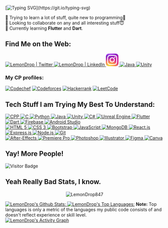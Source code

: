 <div markdown="1">

[![Typing SVG](https://readme-typing-svg.herokuapp.com/?center=false&height=60&width=600&size=40&font=Montserrat&color=a15fdf&vCenter=true&lines=Hi!;I'm+LemonDrop!;)](https://git.io/typing-svg)

🌱 Trying to learn a lot of stuff, quite new to programming🐣  
💞️ Looking to collaborate on any and all interesting stuff😇  
🌻 Currently learning <strong>Flutter</strong> and <strong>Dart</strong>.

## Find Me on the Web:

<p class="tech" align="left">
<a href="https://twitter.com/lemondrop847" target="_blank"> 
<img src="https://cdn.jsdelivr.net/gh/devicons/devicon/icons/twitter/twitter-original.svg" alt="LemonDrop | Twitter" width="40" height="40"/> 
</a>
<a href="https://www.linkedin.com/in/nitin-mishra847/" target="_blank"> 
<img src="https://cdn.jsdelivr.net/gh/devicons/devicon/icons/linkedin/linkedin-original.svg" alt="LemonDrop | LinkedIn" width="40" height="40"/> 
</a>
<a href="https://instagram.com/lemon_drop_847" target="_blank"> 
<img src="https://raw.githubusercontent.com/wle8300/instagram-logo/874dffb6fe7e064ae524959b47dae15d6ffcf224/logo.svg" alt="Instagram" width="40" height="40"/> 
</a>
<a href="mailto:awesomenitin847@gmail.com" target="_blank"> 
<img src="https://raw.githubusercontent.com/gilbarbara/logos/a0741faa8bddde0800543d6c7000da2df435718b/logos/google-gmail.svg" alt="Java" width="40" height="40"/> 
</a>
<a href="https://github.com/LemonDrop847" target="_blank"> 
<img src="https://cdn.jsdelivr.net/gh/devicons/devicon/icons/github/github-original.svg" alt="Unity" width="40" height="40"/> 
</a>
</p>

### My CP profiles:

[![Codechef](https://img.shields.io/badge/dynamic/json?label=CodeChef&query=%24.rating&url=https://competitive-coding-api.herokuapp.com/api/codechef/sherbet_lemon&prefix=Rating%20&color=684273&logo=codechef&logoColor=f5f5dc&labelColor=7b5e47&style=for-the-badge&cacheSeconds=86400)](https://www.codechef.com/users/sherbet_lemon)
[![Codeforces](https://img.shields.io/badge/dynamic/json?&color=1f8acb&logo=codeforces&label=Codeforces&url=https://competitive-coding-api.herokuapp.com/api/codeforces/lemondrop_847&query=%24.rating&prefix=Rating%20&style=for-the-badge&cacheSeconds=86400)](https://codeforces.com/profile/lemondrop_847)
[![Hackerrank](https://img.shields.io/badge/-Hackerrank-2EC866?style=for-the-badge&logo=HackerRank&logoColor=white&link=https://www.hackerrank.com/lemondrop_847)](https://www.hackerrank.com/lemondrop_847)
[![LeetCode](https://img.shields.io/badge/LeetCode-000000?style=for-the-badge&logo=LeetCode&logoColor=#d16c06&link=https://leetcode.com/LemonDrop847/)](https://leetcode.com/LemonDrop847/)

## Tech Stuff I am Trying My Best To Understand:

<p class="tech" align="left">
<a href="https://cplusplus.com/" target="_blank"> 
<img src="https://cdn.jsdelivr.net/gh/devicons/devicon/icons/cplusplus/cplusplus-original.svg" alt="CPP" width="40" height="40"/> 
</a>
<a href="https://www.cprogramming.com/" target="_blank"> 
<img src="https://cdn.jsdelivr.net/gh/devicons/devicon/icons/c/c-original.svg" alt="C" width="40" height="40"/> 
</a>
<a href="https://www.python.org/" target="_blank"> 
<img src="https://cdn.jsdelivr.net/gh/devicons/devicon/icons/python/python-original.svg" alt="Python" width="40" height="40"/> 
</a>
<a href="https://www.java.com/en/" target="_blank"> 
<img src="https://cdn.jsdelivr.net/gh/devicons/devicon/icons/java/java-original.svg" alt="Java" width="40" height="40"/> 
</a>
<a href="https://unity.com/" target="_blank"> 
<img src="https://cdn.jsdelivr.net/gh/devicons/devicon/icons/unity/unity-original.svg" alt="Unity" width="40" height="40"/> 
</a>
<a href="https://docs.microsoft.com/en-us/dotnet/csharp/" target="_blank"> 
<img src="https://cdn.jsdelivr.net/gh/devicons/devicon/icons/csharp/csharp-original.svg" alt="C#" width="40" height="40"/> 
</a>
<a href="https://www.unrealengine.com/en-US" target="_blank"> 
<img src="https://cdn.jsdelivr.net/gh/devicons/devicon/icons/unrealengine/unrealengine-original.svg" alt="Unreal Engine" width="40" height="40"/> 
</a>
<a href="https://flutter.dev/" target="_blank"> 
<img src="https://cdn.jsdelivr.net/gh/devicons/devicon/icons/flutter/flutter-original.svg" alt="Flutter" width="40" height="40"/> 
</a>
<a href="https://dart.dev/" target="_blank"> 
<img src="https://cdn.jsdelivr.net/gh/devicons/devicon/icons/dart/dart-original.svg" alt="Dart" width="40" height="40"/> 
</a>
<a href="https://firebase.google.com/" target="_blank"> 
<img src="https://cdn.jsdelivr.net/gh/devicons/devicon/icons/firebase/firebase-plain.svg" alt="Firebase" width="40" height="40"/> 
</a>
<a href="https://dart.dev/" target="_blank"> 
<img src="https://cdn.jsdelivr.net/gh/devicons/devicon/icons/androidstudio/androidstudio-original.svg" alt="Android Studio" width="40" height="40"/> 
</a>
<br>
<a href="https://devdocs.io/html/" target="_blank"> 
<img src="https://cdn.jsdelivr.net/gh/devicons/devicon/icons/html5/html5-original.svg" alt="HTML 5" width="40" height="40"/> 
</a>
<a href="https://devdocs.io/css/" target="_blank"> 
<img src="https://cdn.jsdelivr.net/gh/devicons/devicon/icons/css3/css3-original.svg" alt="CSS 3" width="40" height="40"/> 
</a>
<a href="https://getbootstrap.com/" target="_blank"> 
<img src="https://cdn.jsdelivr.net/gh/devicons/devicon/icons/bootstrap/bootstrap-original.svg" alt="Bootstrap" width="40" height="40"/> 
</a>
<a href="https://javascript.info/" target="_blank"> 
<img src="https://cdn.jsdelivr.net/gh/devicons/devicon/icons/javascript/javascript-original.svg" alt="JavaScript" width="40" height="40"/> 
</a>
<a href="https://www.mongodb.com/" target="_blank"> 
<img src="https://cdn.jsdelivr.net/gh/devicons/devicon/icons/mongodb/mongodb-original.svg" alt="MongoDB" width="40" height="40"/> 
</a>
<a href="https://reactjs.org/" target="_blank"> 
<img src="https://cdn.jsdelivr.net/gh/devicons/devicon/icons/react/react-original.svg" alt="React.js" width="40" height="40"/> 
</a>
<a href="https://expressjs.com/" target="_blank"> 
<img src="https://cdn.jsdelivr.net/gh/devicons/devicon/icons/express/express-original.svg" alt="Express.js" width="40" height="40"/> 
</a>
<a href="https://nodejs.org/en/" target="_blank"> 
<img src="https://cdn.jsdelivr.net/gh/devicons/devicon/icons/nodejs/nodejs-original.svg" alt="Node.js" width="40" height="40"/> 
</a>
<a href="https://git-scm.com/" target="_blank"> 
<img src="https://cdn.jsdelivr.net/gh/devicons/devicon/icons/git/git-original.svg" alt="Git" width="40" height="40"/> 
</a>
<br>
<a href="https://www.adobe.com/products/aftereffects.html" target="_blank"> 
<img src="https://cdn.jsdelivr.net/gh/devicons/devicon/icons/aftereffects/aftereffects-original.svg" alt="After-Effects" width="40" height="40"/> 
</a>
<a href="https://www.adobe.com/products/premierepro.html" target="_blank"> 
<img src="https://cdn.jsdelivr.net/gh/devicons/devicon/icons/premierepro/premierepro-original.svg" alt="Premiere Pro" width="40" height="40"/> 
</a>
<a href="https://www.adobe.com/products/photoshop.html" target="_blank"> 
<img src="https://cdn.jsdelivr.net/gh/devicons/devicon/icons/photoshop/photoshop-plain.svg" alt="Photoshop" width="40" height="40"/> 
</a>
<a href="https://www.adobe.com/products/illustrator.html" target="_blank"> 
<img src="https://cdn.jsdelivr.net/gh/devicons/devicon/icons/illustrator/illustrator-plain.svg" alt="Illustrator" width="40" height="40"/> 
</a>
<a href="https://www.figma.com/" target="_blank"> 
<img src="https://cdn.jsdelivr.net/gh/devicons/devicon/icons/figma/figma-original.svg" alt="Figma" width="40" height="40"/> 
</a>
<a href="https://www.canva.com/" target="_blank"> 
<img src="https://cdn.jsdelivr.net/gh/devicons/devicon/icons/canva/canva-original.svg" alt="Canva" width="40" height="40"/> 
</a>
<br>
</p>

## Yay! More People!

![Visitor Badge](https://komarev.com/ghpvc/?username=LemonDrop847&color=blueviolet&style=for-the-badge&label=Visitors+Here)

## Yeah Really Bad Stats, I know.

<p align="center"><img align="center" src="http://github-readme-streak-stats.herokuapp.com?user=LemonDrop847&theme=algolia" alt="LemonDrop847" /></p>
<a href="#"><img alt="LemonDrop's Github Stats:" src="https://github-readme-stats.vercel.app/api?username=LemonDrop847&show_icons=true&locale=en&hide=issues&count_private=true&theme=tokyonight&include_all_commits=true&hide_border=true" height="192px"/>
<a href="#"><img alt="LemonDrop's Top Languages:" src="https://github-readme-stats.vercel.app/api/top-langs?username=LemonDrop847&show_icons=true&locale=en&layout=compact&langs_count=8&theme=tokyonight&hide_border=true" height="192px" width="450px"/></a>
<b>Note:</b> Top languages is only a metric of the languages my public code consists of and doesn't reflect experience or skill level.

<br/>
<a href="#">
<img alt="LemonDrop's Activity Graph" src="https://activity-graph.herokuapp.com/graph?username=LemonDrop847&bg_color=1F222E&color=F8D866&line=F85D7F&point=FFFFFF&hide_border=true" />
</a>
</div>
<!---
LemonDrop847/LemonDrop847 is a ✨ special ✨ repository because its `README.md` (this file) appears on your GitHub profile.
You can click the Preview link to take a look at your changes.
--->
